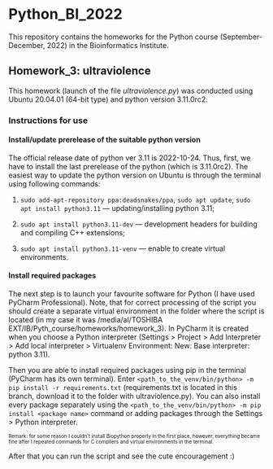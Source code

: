 ﻿# Python_BI_2022


This repository contains the homeworks for the Python course (September-December, 2022) in the Bioinformatics Institute.


## Homework_3: ultraviolence


This homework (launch of the file *ultraviolence.py*) was conducted using Ubuntu 20.04.01 (64-bit type) and python version 3.11.0rc2. 


### Instructions for use


#### Install/update prerelease of the suitable python version
The official release date of python ver 3.11 is 2022-10-24. Thus, first, we have to install the last prerelease of the python (which is 3.11.0rc2). The easiest way to update the python version on Ubuntu is through the terminal using following commands:


1. `sudo add-apt-repository ppa:deadsnakes/ppa`, `sudo apt update`, `sudo apt install python3.11` — updating/installing python 3.11;


2. `sudo apt install python3.11-dev` — development headers for building and compiling C++ extensions;


3. `sudo apt install python3.11-venv` — enable to create virtual environments.


#### Install required packages 


The next step is to launch your favourite software for Python (I have used PyCharm Professional). Note, that for correct processing of the script you should create a separate virtual environment in the folder where the script is located (in my case it was /media/al/TOSHIBA EXT/IB/Pyth_course/homeworks/homework_3). In PyCharm it is created when you choose a Python interpreter (Settings > Project > Add Interpreter > Add local interpreter > Virtualenv Environment: New: Base interpreter: python 3.11).


Then you are able to install required packages using pip in the terminal (PyCharm has its own terminal). Enter `<path_to_the_venv/bin/python> -m pip install -r requirements.txt` (requirements.txt is located in this branch, download it to the folder with ultraviolence.py). You can also install every package separately using the `<path_to_the_venv/bin/python> -m pip install <package name>` command or adding packages through the Settings > Python interpreter. 


<sup><sub>Remark: for some reason I couldn't install Biopython properly in the first place, however, everything became fine after I repeated commands for C compilers and virtual environments in the terminal.</sub></sup>


After that you can run the script and see the cute encouragement :)